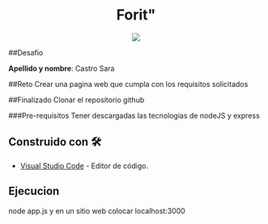 <h1 align="center">Forit"</h1>
<p align="center">
  <img src="https://docs.google.com/drawings/d/e/2PACX-1vQyTLtKOtvH69Nh37gP8P0gWiDmP8U6h_As38k00MQ6giJNv75Fa67lKpawyRKT2b7H5G68Imk-7Kix/pub?w=689&h=459">
</p>

##Desafio

**Apellido y nombre**: Castro Sara

##Reto 
Crear una pagina web que cumpla con los requisitos solicitados

##Finalizado
Clonar el repositorio github

###Pre-requisitos 
Tener descargadas las tecnologias de nodeJS y express

## Construido con 🛠️

* [Visual Studio Code](https://code.visualstudio.com/#alt-downloads) - Editor de código.

## Ejecucion

node app.js y en un sitio web colocar localhost:3000